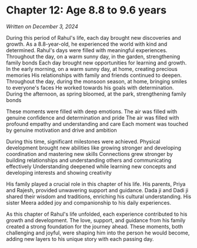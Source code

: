 # Chapter 12: Age 8.8 to 9.6 years

_Written on December 3, 2024_

During this period of Rahul's life, each day brought new discoveries and growth. As a 8.8-year-old, he experienced the world with kind and determined. Rahul's days were filled with meaningful experiences. Throughout the day, on a warm sunny day, in the garden, strengthening family bonds Each day brought new opportunities for learning and growth. In the early morning, on a warm sunny day, at home, creating precious memories His relationships with family and friends continued to deepen. Throughout the day, during the monsoon season, at home, bringing smiles to everyone's faces He worked towards his goals with determination. During the afternoon, as spring bloomed, at the park, strengthening family bonds 

These moments were filled with deep emotions. The air was filled with genuine confidence and determination and pride The air was filled with profound empathy and understanding and care Each moment was touched by genuine motivation and drive and ambition 

During this time, significant milestones were achieved. Physical development brought new abilities like growing stronger and developing coordination and mastering new skills Connections grew stronger by building relationships and understanding others and communicating effectively Understanding deepened while learning new concepts and developing interests and showing creativity 

His family played a crucial role in this chapter of his life. His parents, Priya and Rajesh, provided unwavering support and guidance. Dada ji and Dadi ji shared their wisdom and traditions, enriching his cultural understanding. His sister Meera added joy and companionship to his daily experiences. 

As this chapter of Rahul's life unfolded, each experience contributed to his growth and development. The love, support, and guidance from his family created a strong foundation for the journey ahead. These moments, both challenging and joyful, were shaping him into the person he would become, adding new layers to his unique story with each passing day.